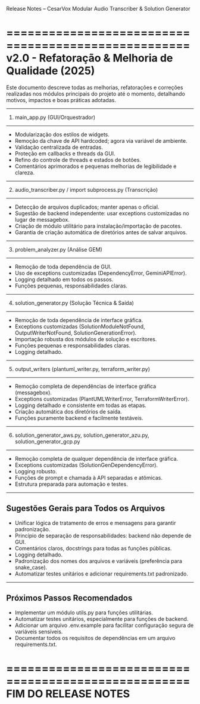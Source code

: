 Release Notes – CesarVox Modular Audio Transcriber & Solution Generator

====================================================
v2.0 - Refatoração & Melhoria de Qualidade (2025)
====================================================

Este documento descreve todas as melhorias, refatorações e correções realizadas nos módulos principais do projeto até o momento, detalhando motivos, impactos e boas práticas adotadas.

---------------------------
1. main_app.py (GUI/Orquestrador)
---------------------------

- Modularização dos estilos de widgets.
- Remoção da chave de API hardcoded; agora via variável de ambiente.
- Validação centralizada de entradas.
- Proteção em callbacks e threads da GUI.
- Refino do controle de threads e estados de botões.
- Comentários aprimorados e pequenas melhorias de legibilidade e clareza.

-------------------------------
2. audio_transcriber.py / import subprocess.py (Transcrição)
-------------------------------

- Detecção de arquivos duplicados; manter apenas o oficial.
- Sugestão de backend independente: usar exceptions customizadas no lugar de messagebox.
- Criação de módulo utilitário para instalação/importação de pacotes.
- Garantia de criação automática de diretórios antes de salvar arquivos.

-----------------------------------
3. problem_analyzer.py (Análise GEM)
-----------------------------------

- Remoção de toda dependência de GUI.
- Uso de exceptions customizadas (DependencyError, GeminiAPIError).
- Logging detalhado em todos os passos.
- Funções pequenas, responsabilidades claras.

-----------------------------------
4. solution_generator.py (Solução Técnica & Saída)
-----------------------------------

- Remoção de toda dependência de interface gráfica.
- Exceptions customizadas (SolutionModuleNotFound, OutputWriterNotFound, SolutionGenerationError).
- Importação robusta dos módulos de solução e escritores.
- Funções pequenas e responsabilidades claras.
- Logging detalhado.

-------------------------------
5. output_writers (plantuml_writer.py, terraform_writer.py)
-------------------------------

- Remoção completa de dependências de interface gráfica (messagebox).
- Exceptions customizadas (PlantUMLWriterError, TerraformWriterError).
- Logging detalhado e consistente em todas as etapas.
- Criação automática dos diretórios de saída.
- Funções puramente backend e facilmente testáveis.

-------------------------------
6. solution_generator_aws.py, solution_generator_azu.py, solution_generator_gcp.py
-------------------------------

- Remoção completa de qualquer dependência de interface gráfica.
- Exceptions customizadas (SolutionGenDependencyError).
- Logging robusto.
- Funções de prompt e chamada à API separadas e atômicas.
- Estrutura preparada para automação e testes.

---------------------------
Sugestões Gerais para Todos os Arquivos
---------------------------

- Unificar lógica de tratamento de erros e mensagens para garantir padronização.
- Princípio de separação de responsabilidades: backend não depende de GUI.
- Comentários claros, docstrings para todas as funções públicas.
- Logging detalhado.
- Padronização dos nomes dos arquivos e variáveis (preferência para snake_case).
- Automatizar testes unitários e adicionar requirements.txt padronizado.

---------------------------
Próximos Passos Recomendados
---------------------------

- Implementar um módulo utils.py para funções utilitárias.
- Automatizar testes unitários, especialmente para funções de backend.
- Adicionar um arquivo .env.example para facilitar configuração segura de variáveis sensíveis.
- Documentar todos os requisitos de dependências em um arquivo requirements.txt.

====================================================
FIM DO RELEASE NOTES
====================================================
